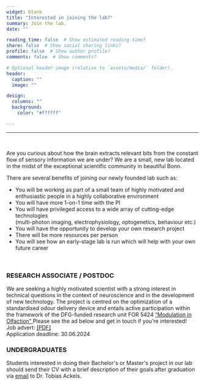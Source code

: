 ```yaml
---
widget: blank
title: "Interested in joining the lab?"
summary: Join the lab.
date: ""

reading_time: false  # Show estimated reading time?
share: false  # Show social sharing links?
profile: false  # Show author profile?
comments: false  # Show comments?

# Optional header image (relative to `assets/media/` folder).
header:
  caption: ""
  image: ""

design:
  columns: ""
  background:
    color: "#ffffff"

---
```


<!-- # Interested in joining the lab? -->

---  

<br>

Are you curious about how the brain extracts relevant bits from the constant flow of sensory information we are under? 
We are a small, new lab located in the midst of the exceptional scientific community in beautiful Bonn.  

There are several benefits of joining our newly founded lab such as:
*  You will be working as part of a small team of highly motivated and enthusiastic people in a highly collaborative environment  
*  You will have more 1-on-1 time with the PI  
*  You will have privileged access to a wide array of cutting-edge technologies  
(multi-photon imaging, electrophysiology, optogenetics, behaviour etc.)
*  You will have the opportunity to develop your own research project  
*  There will be more resources per person  
*  You will see how an early-stage lab is run which will help with your own future career  


<!-- We are actively looking for PhD a student and a Postdoc to join the team. All positions are fully funded and supported by our third party funds, including the ERC.   -->
<!-- <br>


### GRADUATE STUDENT
PhD projects are available to motivated candidates to help us investigate how temporally complex odours are represented and processed in the brain and how mice use dynamic odour plumes to navigate their environment. For more details, please see the job advert:  

*  PhD project: <a href="https://karriereamukb.de/offer/phd-candidate-m-f-d-institute-of-ex/4a45919e-ab5e-4239-ac41-0ac95ee8052c" target="_blank">Representation and processing of temporally complex odours</a> [[PDF]](https://ackelslab.com/uploads/jobs/PhD_EPI_Ackels_317_2023e.pdf)
<!-- *  PhD project Behaviour:   <a href="/uploads/jobs/PhD_advert_behaviour_Ackels_.pdf" target="_blank">Olfactory navigation using dynamic odour plumes</a>   -->
<!-- <br>

### POSTDOCTORAL RESEARCHER
We are interested in recruitung a postdoctoral researcher to drive a project at the frontier of sensory neuroscience and behaviour in our lab. Please get in touch if you are interested in joining the lab!  -->
<!-- *  Job advert: <a href="https://karriereamukb.de/offer/postdoctoral-researcher-m-f-d-insti/2e65ce6b-586f-459b-a9b5-71ba5cd2aad5" target="_blank">Postdoctoral Researcher</a> [[PDF]](https://ackelslab.com/uploads/jobs/Postdoc_EPI_Ackels_318_2023e.pdf)  -->

<!-- <br> -->
<!-- 
### TECHNICAL ASSISTANT
We are currently looking for a laboratory technician to help with ordering and setting up equipment, colony maintenance, bench work, and running neurophysiological and behavioural experiments.
More information can be found in the job advert. 
*   Job advert: <a href="/uploads/jobs/TA_advert_Ackels_.pdf" target="_blank">Technical Assistant</a> -->
<br>

### RESEARCH ASSOCIATE / POSTDOC
We are seeking a highly motivated scientist with a strong interest in technical questions in the context of neuroscience and in the development of new technology. The project is centred on the optimization of a standardised odour delivery device and entails active participation within the framework of the DFG-funded research unit FOR 5424 <a href="http://www.modolfor.de" target="_blank"> “Modulation in Olfaction” </a> Please see the ad below and get in touch if you're interested! <br>
Job advert: [[PDF]](https://ackelslab.com/uploads/jobs/Postdoc_Zproject_MODOLFOR.pdf) <br>
Application deadline:   30.06.2024

### UNDERGRADUATES
Students interested in doing their Bachelor's or Master's project in our lab should send their CV with a brief description of their goals after graduation via [email](mailto:tobias.ackels@ukbonn.de) to Dr. Tobias Ackels.